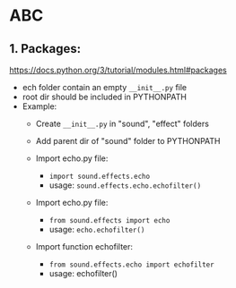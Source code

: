 # ABC

## 1. Packages:
https://docs.python.org/3/tutorial/modules.html#packages
- ech folder contain an empty `__init__.py` file
- root dir should be included in PYTHONPATH
- Example:<br>
  - Create `__init__.py` in "sound", "effect" folders
  
  - Add parent dir of "sound" folder to PYTHONPATH
  
  - Import echo.py file:<br>
    - `import sound.effects.echo`<br>
    - usage: `sound.effects.echo.echofilter()`<br>
  
  - Import echo.py file:<br>  
    - `from sound.effects import echo`<br>
    - usage: `echo.echofilter()`<br>
    
  - Import function echofilter:<br>
    - `from sound.effects.echo import echofilter`<br>
    - usage: echofilter()
